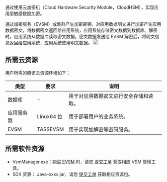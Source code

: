 通过使用云加密机（Cloud Hardware Security Module，CloudHSM），实现应用层敏感数据加密。

通过加密服务（EVSM）或集群产生加密密钥，对应用数据明文进行加密产生应用数据密文，将数据密文返回给应用系统，应用系统存储密文数据到数据库。解密时，应用系统从数据库读取密文数据，密文数据发送给 EVSM 解密后，将明文信息返回给应用系统，应用系统使用明文数据。
![](https://qcloudimg.tencent-cloud.cn/raw/fd2574385daade7468213a5071f6e5b5.png)

## 所需云资源
用户所需的腾讯云资源环境如下：

| 类型       | 要求       | 说明                                   |
| ---------- | ---------- | -------------------------------------- |
| 数据库     | -          | 用于对应用数据密文进行安全存储和读取。 |
| 应用服务器 | Linux64 位 | 用于部署用户的业务系统。               |
| EVSM       | TASSEVSM   | 用于实现加解密等密码服务。             |

## 所需软件资源
- VsmManager.exe：[购买 EVSM ](https://buy.cloud.tencent.com/hsm)时，请您 [提交工单](https://console.cloud.tencent.com/workorder/category) 获取相应 VSM 管理工具。
- SDK 资源： Java–xxxx.jar，请您 [提交工单](https://console.cloud.tencent.com/workorder/category) 获取相应资源包。

